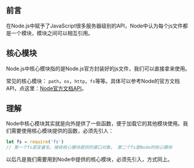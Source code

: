 ## 前言

在Node.js中赋予了JavaScript很多服务器级别的API，Node中认为每个js文件都是一个模块，模块之间可以相互引用。

## 核心模块

Node.js中核心模块指的是Node.js官方封装好的js文件，我们可以直接拿来使用。

常见的核心模块： `path`，`os`，`http`，`fs`等等。具体可以参考Node的官方文档API，点这里：<a href="https://nodejs.org/dist/latest-v10.x/docs/api/">Node官方文档API</a>。

## 理解

Node中核心模块其实就是向外提供了一些函数，便于加载它的其他模块使用。我们需要使用核心模块提供的函数，必须先引人：
```javascript
let fs = require('fs')
// 第一个fs是变量名，接收核心模块提供的接口对象。 第二个fs是Node的核心模块
```

以后凡是我们需要用到Node中提供的核心模块，必须先引入，方式同上。